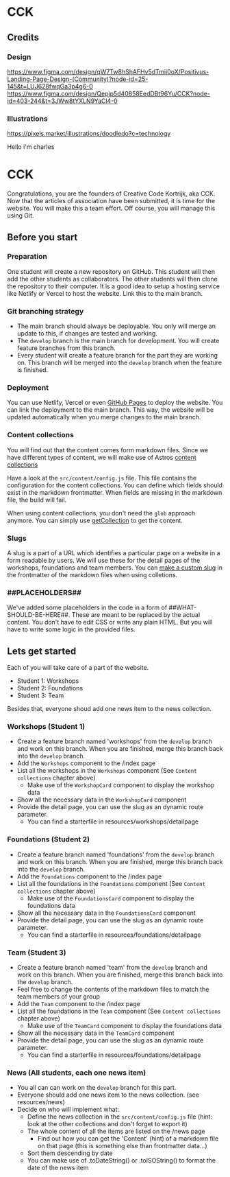 # CCK

## Credits

### Design

<https://www.figma.com/design/qW7Tw8hShAFHv5dTmii0oX/Positivus-Landing-Page-Design-(Community)?node-id=25-145&t=LUJ628fwqGa3p4g6-0>
<https://www.figma.com/design/Qepjp5d40858EedDBt96Yu/CCK?node-id=403-244&t=3JWw8tYXLN9YaCl4-0>

### Illustrations

<https://pixels.market/illustrations/doodledo?c=technology>



Hello i'm charles 

# CCK

Congratulations, you are the founders of Creative Code Kortrijk, aka CCK. Now that the articles of association have been submitted, it is time for the website. You will make this a team effort. Off course, you will manage this using Git.

## Before you start

### Preparation

One student will create a new repository on GitHub. This student will then add the other students as collaborators. The other students will then clone the repository to their computer. It is a good idea to setup a hosting service like Netlify or Vercel to host the website. Link this to the main branch.

### Git branching strategy

- The main branch should always be deployable. You only will merge an update to this, if changes are tested and working.
- The `develop` branch is the main branch for development. You will create feature branches from this branch.
- Every student will create a feature branch for the part they are working on. This branch will be merged into the `develop` branch when the feature is finished.

### Deployment

You can use Netlify, Vercel or even [GitHub Pages](https://docs.astro.build/en/guides/deploy/github/) to deploy the website. You can link the deployment to the main branch. This way, the website will be updated automatically when you merge changes to the main branch.

### Content collections

You will find out that the content comes form markdown files. Since we have different types of content, we will make use of Astros [content collections](https://docs.astro.build/en/guides/content-collections/)

Have a look at the `src/content/config.js` file. This file contains the configuration for the content collections. You can define which fields should exist in the markdown frontmatter. When fields are missing in the markdown file, the build will fail.

When using content collections, you don't need the `glob` approach anymore. You can simply use [getCollection](https://docs.astro.build/en/reference/modules/astro-content/#getcollection) to get the content.

### Slugs

A slug is a part of a URL which identifies a particular page on a website in a form readable by users. We will use these for the detail pages of the workshops, foundations and team members. You can [make a custom slug](https://docs.astro.build/en/guides/content-collections/#defining-custom-slugs) in the frontmatter of the markdown files when using colletions.

### ##PLACEHOLDERS##

We've added some placeholders in the code in a form of ##WHAT-SHOULD-BE-HERE##. These are meant to be replaced by the actual content.
You don't have to edit CSS or write any plain HTML. But you will have to write some logic in the provided files.

## Lets get started

Each of you will take care of a part of the website.

- Student 1: Workshops
- Student 2: Foundations
- Student 3: Team

Besides that, everyone shoud add one news item to the news collection.

### Workshops (Student 1)

- Create a feature branch named 'workshops' from the `develop` branch and work on this branch. When you are finished, merge this branch back into the `develop` branch.
- Add the `Workshops` component to the /index page
- List all the workshops in the `Workshops` component (See `Content collections` chapter above)
  - Make use of the `WorkshopCard` component to display the workshop data
- Show all the necessary data in the `WorkshopCard` component
- Provide the detail page, you can use the slug as an dynamic route parameter.
  - You can find a starterfile in resources/workshops/detailpage

### Foundations (Student 2)

- Create a feature branch named 'foundations' from the `develop` branch and work on this branch. When you are finished, merge this branch back into the `develop` branch.
- Add the `Foundations` component to the /index page
- List all the foundations in the `Foundations` component (See `Content collections` chapter above)
  - Make use of the `FoundationsCard` component to display the foundations data
- Show all the necessary data in the `FoundationsCard` component
- Provide the detail page, you can use the slug as an dynamic route parameter.
  - You can find a starterfile in resources/foundations/detailpage

### Team (Student 3)

- Create a feature branch named 'team' from the `develop` branch and work on this branch. When you are finished, merge this branch back into the `develop` branch.
- Feel free to change the contents of the markdown files to match the team members of your group
- Add the `Team` component to the /index page
- List all the foundations in the `Team` component (See `Content collections` chapter above)
  - Make use of the `TeamCard` component to display the foundations data
- Show all the necessary data in the `TeamCard` component
- Provide the detail page, you can use the slug as an dynamic route parameter.
  - You can find a starterfile in resources/foundations/detailpage

### News (All students, each one news item)

- You all can can work on the `develop` branch for this part.
- Everyone should add one news item to the news collection. (see resources/news)
- Decide on who will implement what:
  - Define the news collection in the `src/content/config.js` file (hint: look at the other collections and don't forget to export it)
  - The whole content of all the items are listed on the /news page
    - Find out how you can get the 'Content' (hint) of a markdown file on that page (this is something else than frontmatter data...)
  - Sort them descending by date
  - You can make use of .toDateString() or .toISOString() to format the date of the news item
